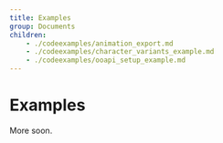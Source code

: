 ```yaml
---
title: Examples
group: Documents
children:
    - ./codeexamples/animation_export.md
    - ./codeexamples/character_variants_example.md
    - ./codeexamples/ooapi_setup_example.md
---
```


# Examples
More soon.
